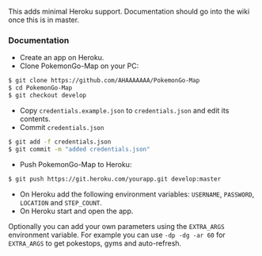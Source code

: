 This adds minimal Heroku support. Documentation should go into the wiki once this is in master.

### Documentation

- Create an app on Heroku.
- Clone PokemonGo-Map on your PC:
```sh
$ git clone https://github.com/AHAAAAAAA/PokemonGo-Map
$ cd PokemonGo-Map
$ git checkout develop
```
- Copy `credentials.example.json` to `credentials.json` and edit its contents.
- Commit `credentials.json`
```sh
$ git add -f credentials.json
$ git commit -m "added credentials.json"
```
- Push PokemonGo-Map to Heroku:
```sh
$ git push https://git.heroku.com/yourapp.git develop:master
```
- On Heroku add the following environment variables: `USERNAME`, `PASSWORD`, `LOCATION` and `STEP_COUNT`.
- On Heroku start and open the app.

Optionally you can add your own parameters using the `EXTRA_ARGS` environment variable. For example you can use `-dp -dg -ar 60` for `EXTRA_ARGS` to get pokestops, gyms and auto-refresh.